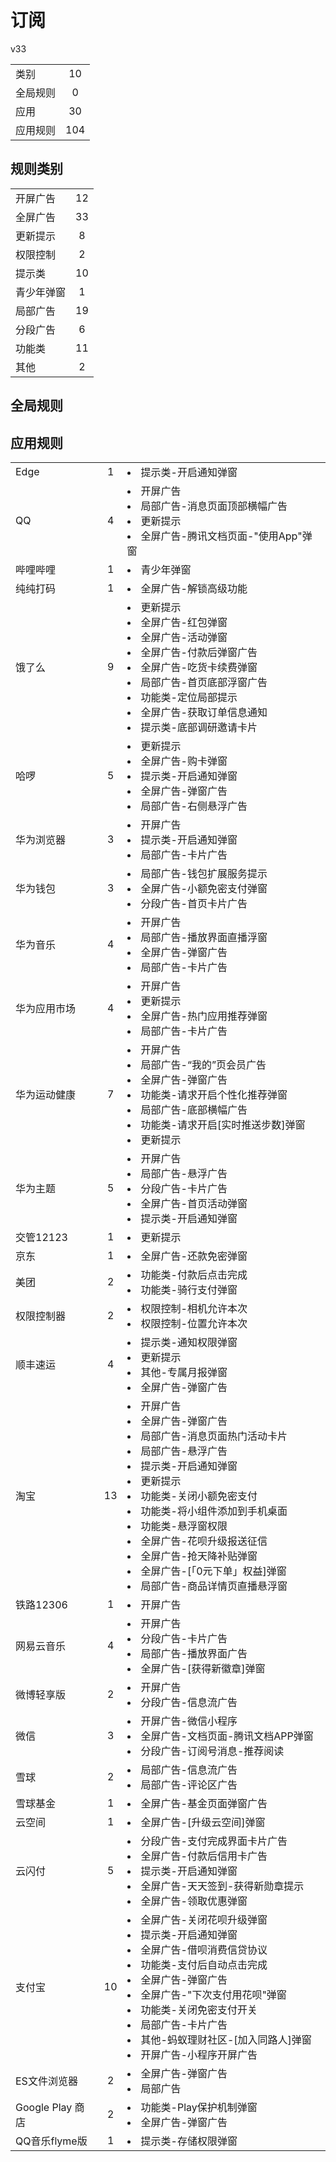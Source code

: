 # 订阅

v33

|||
| - |:-:|
|类别|10|
|全局规则|0|
|应用|30|
|应用规则|104|

## 规则类别

|||
| - |:-:|
|开屏广告|12|
|全屏广告|33|
|更新提示|8|
|权限控制|2|
|提示类|10|
|青少年弹窗|1|
|局部广告|19|
|分段广告|6|
|功能类|11|
|其他|2|

## 全局规则



## 应用规则

||||
| - |:-:|-|
|Edge|1|<li>提示类-开启通知弹窗|
|QQ|4|<li>开屏广告<li>局部广告-消息页面顶部横幅广告<li>更新提示<li>全屏广告-腾讯文档页面-"使用App"弹窗|
|哔哩哔哩|1|<li>青少年弹窗|
|纯纯打码|1|<li>全屏广告-解锁高级功能|
|饿了么|9|<li>更新提示<li>全屏广告-红包弹窗<li>全屏广告-活动弹窗<li>全屏广告-付款后弹窗广告<li>全屏广告-吃货卡续费弹窗<li>局部广告-首页底部浮窗广告<li>功能类-定位局部提示<li>全屏广告-获取订单信息通知<li>提示类-底部调研邀请卡片|
|哈啰|5|<li>更新提示<li>全屏广告-购卡弹窗<li>提示类-开启通知弹窗<li>全屏广告-弹窗广告<li>局部广告-右侧悬浮广告|
|华为浏览器|3|<li>开屏广告<li>提示类-开启通知弹窗<li>局部广告-卡片广告|
|华为钱包|3|<li>局部广告-钱包扩展服务提示<li>全屏广告-小额免密支付弹窗<li>分段广告-首页卡片广告|
|华为音乐|4|<li>开屏广告<li>局部广告-播放界面直播浮窗<li>全屏广告-弹窗广告<li>局部广告-卡片广告|
|华为应用市场|4|<li>开屏广告<li>更新提示<li>全屏广告-热门应用推荐弹窗<li>局部广告-卡片广告|
|华为运动健康|7|<li>开屏广告<li>局部广告-“我的”页会员广告<li>全屏广告-弹窗广告<li>功能类-请求开启个性化推荐弹窗<li>局部广告-底部横幅广告<li>功能类-请求开启[实时推送步数]弹窗<li>更新提示|
|华为主题|5|<li>开屏广告<li>局部广告-悬浮广告<li>分段广告-卡片广告<li>全屏广告-首页活动弹窗<li>提示类-开启通知弹窗|
|交管12123|1|<li>更新提示|
|京东|1|<li>全屏广告-还款免密弹窗|
|美团|2|<li>功能类-付款后点击完成<li>功能类-骑行支付弹窗|
|权限控制器|2|<li>权限控制-相机允许本次<li>权限控制-位置允许本次|
|顺丰速运|4|<li>提示类-通知权限弹窗<li>更新提示<li>其他-专属月报弹窗<li>全屏广告-弹窗广告|
|淘宝|13|<li>开屏广告<li>全屏广告-弹窗广告<li>局部广告-消息页面热门活动卡片<li>局部广告-悬浮广告<li>提示类-开启通知弹窗<li>更新提示<li>功能类-关闭小额免密支付<li>功能类-将小组件添加到手机桌面<li>功能类-悬浮窗权限<li>全屏广告-花呗升级报送征信<li>全屏广告-抢天降补贴弹窗<li>全屏广告-[「0元下单」权益]弹窗<li>局部广告-商品详情页直播悬浮窗|
|铁路12306|1|<li>开屏广告|
|网易云音乐|4|<li>开屏广告<li>分段广告-卡片广告<li>局部广告-播放界面广告<li>全屏广告-[获得新徽章]弹窗|
|微博轻享版|2|<li>开屏广告<li>分段广告-信息流广告|
|微信|3|<li>开屏广告-微信小程序<li>全屏广告-文档页面-腾讯文档APP弹窗<li>分段广告-订阅号消息-推荐阅读|
|雪球|2|<li>局部广告-信息流广告<li>局部广告-评论区广告|
|雪球基金|1|<li>全屏广告-基金页面弹窗广告|
|云空间|1|<li>全屏广告-[升级云空间]弹窗|
|云闪付|5|<li>分段广告-支付完成界面卡片广告<li>全屏广告-付款后信用卡广告<li>提示类-开启通知弹窗<li>全屏广告-天天签到-获得新勋章提示<li>全屏广告-领取优惠弹窗|
|支付宝|10|<li>全屏广告-关闭花呗升级弹窗<li>提示类-开启通知弹窗<li>全屏广告-借呗消费信贷协议<li>功能类-支付后自动点击完成<li>全屏广告-弹窗广告<li>全屏广告-"下次支付用花呗"弹窗<li>功能类-关闭免密支付开关<li>局部广告-卡片广告<li>其他-蚂蚁理财社区-[加入同路人]弹窗<li>开屏广告-小程序开屏广告|
|ES文件浏览器|2|<li>全屏广告-弹窗广告<li>局部广告|
|Google Play 商店|2|<li>功能类-Play保护机制弹窗<li>全屏广告-弹窗广告|
|QQ音乐flyme版|1|<li>提示类-存储权限弹窗|

